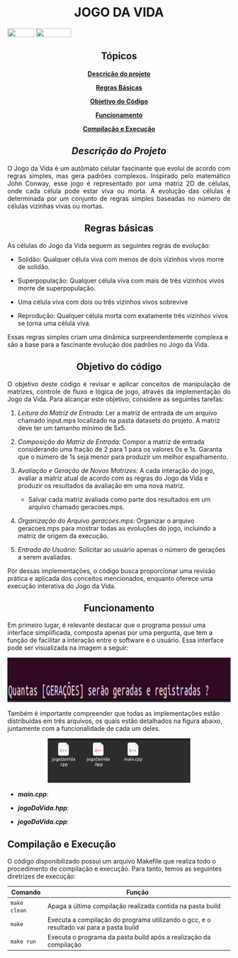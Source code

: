 <h1 align="center"> JOGO DA VIDA </h1>

</div>

<div style="display: inline-block;">
<img align="center" height="20px" width="60px" src="https://img.shields.io/badge/C%2B%2B-00599C?style=for-the-badge&logo=c%2B%2B&logoColor=white"/> 
<img align="center" height="20px" width="80px" src="https://img.shields.io/badge/Made%20for-VSCode-1f425f.svg"/> 
</a> 
</div>



<h2 align="center"> Tópicos </h2>
    <h4 align="center"> 
        
 [Descrição do projeto](#descrição-do-projeto)

 [Regras Básicas](#regras-básicas)

 [Objetivo do Código](#objetivo-do-código)
  
 [Funcionamento](#funcionamento)

 [Compilação e Execução](#compilação-e-execução)
 <h4>


<h2 align="center"> <strong><em>Descrição do Projeto</em></strong> </h2>
<p align="justify">
 O Jogo da Vida é um autômato celular fascinante que evolui de acordo com regras simples, mas gera padrões complexos. Inspirado pelo matemático John Conway, esse jogo é representado por uma matriz 2D de células, onde cada célula pode estar viva ou morta. A evolução das células é determinada por um conjunto de regras simples baseadas no número de células vizinhas vivas ou mortas.

 <h2 align="center"> Regras básicas </h2>
       <p>
 As células do Jogo da Vida seguem as seguintes regras de evolução:
           
- Solidão: Qualquer célula viva com menos de dois vizinhos vivos morre de solidão.
           
- Superpopulação: Qualquer célula viva com mais de três vizinhos vivos morre de superpopulação.
  
- Uma célula viva com dois ou três vizinhos vivos sobrevive
  
- Reprodução: Qualquer célula morta com exatamente três vizinhos vivos se torna uma célula viva.

  
Essas regras simples criam uma dinâmica surpreendentemente complexa e são a base para a fascinante evolução dos padrões no Jogo da Vida.

<h2 align="center"> Objetivo do código</h2>
       <p align="justify">
O objetivo deste código é revisar e aplicar conceitos de manipulação de matrizes, controle de fluxo e lógica de jogo, através da implementação do Jogo da Vida. Para alcançar este objetivo, considere as seguintes tarefas:
 
1. *Leitura da Matriz de Entrada:* Ler a matriz de entrada de um arquivo chamado input.mps localizado na pasta datasets do projeto. A matriz deve ter um tamanho mínimo de 5x5.
   
2. *Composição da Matriz de Entrada:* Compor a matriz de entrada considerando uma fração de 2 para 1 para os valores 0s e 1s. Garanta que o número de 1s seja menor para produzir um melhor espalhamento.
   
3. *Avaliação e Geração de Novas Matrizes:* A cada interação do jogo, avaliar a matriz atual de acordo com as regras do Jogo da Vida e produzir os resultados da avaliação em uma nova matriz.
      - Salvar cada matriz avaliada como parte dos resultados em um arquivo chamado geracoes.mps.
  
4. *Organização do Arquivo geracoes.mps:* Organizar o arquivo geracoes.mps para mostrar todas as evoluções do jogo, incluindo a matriz de origem da execução.
   
5. *Entrada do Usuário:* Solicitar ao usuário apenas o número de gerações a serem avaliadas.

Por dessas implementações, o código busca proporcionar uma revisão prática e aplicada dos conceitos mencionados, enquanto oferece uma execução interativa do Jogo da Vida.

<h2 align="center"> Funcionamento </h2>
      <p>
Em primeiro lugar, é relevante destacar que o programa possui uma interface simplificada, composta apenas por uma pergunta, que tem a função de facilitar a interação entre o software e o usuário. Essa interface pode ser visualizada na imagem a seguir:
  <p align="center">
  <img height="100rem" src="/imagens/imagem1.png">
          </p>

Também é importante compreender que todas as implementações estão distribuídas em três arquivos, os quais estão detalhados na figura abaixo, juntamente com a funcionalidade de cada um deles.

 <p align="center">
  <img height="100rem" src="/imagens/imagem2.png">
  </p>
      </p>
      
- **_main.cpp_**:
   
- **_jogoDaVida.hpp_**:

- **_jogoDaVida.cpp_**: 

   
## Compilação e Execução

O código disponibilizado possui um arquivo Makefile que realiza todo o procedimento de compilação e execução. Para tanto, temos as seguintes diretrizes de execução:

       
| Comando                |  Função                                                                                           |                     
| -----------------------| ------------------------------------------------------------------------------------------------- |
|  `make clean`          | Apaga a última compilação realizada contida na pasta build                                        |
|  `make`                | Executa a compilação do programa utilizando o gcc, e o resultado vai para a pasta build           |
|  `make run`            | Executa o programa da pasta build após a realização da compilação                                 |
